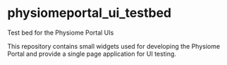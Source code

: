 # physiomeportal_ui_testbed
Test bed for the Physiome Portal UIs

This repository contains small widgets used for developing the Physiome Portal and provide a single page application for UI testing.

